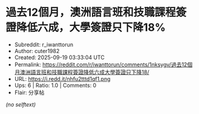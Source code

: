 # 過去12個月，澳洲語言班和技職課程簽證降低六成，大學簽證只下降18%

- Subreddit: r_iwanttorun
- Author: cuter1982
- Created: 2025-09-19 03:33:04 UTC
- Permalink: https://reddit.com/r/iwanttorun/comments/1nksygv/過去12個月澳洲語言班和技職課程簽證降低六成大學簽證只下降18/
- URL: https://i.redd.it/nhfu2tttd1qf1.png
- Ups: 6 | Ratio: 1.0 | Comments: 0
- Flair: 分享帖

_(no selftext)_
